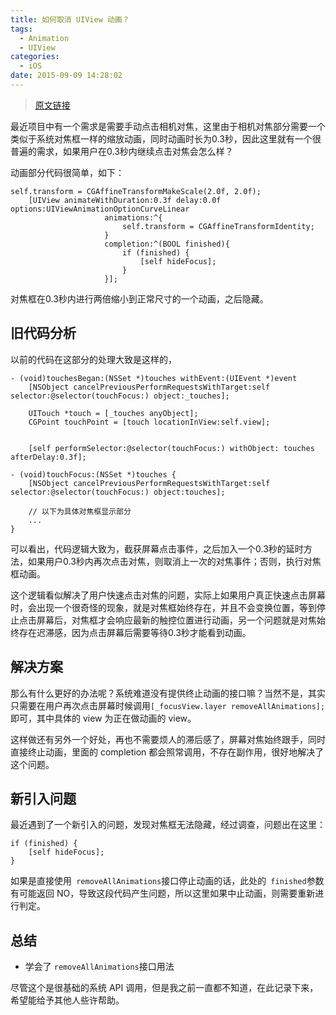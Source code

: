 ```yaml
---
title: 如何取消 UIView 动画？
tags:
  - Animation
  - UIView
categories:
  - iOS
date: 2015-09-09 14:28:02
---
```


> [原文链接](http://blog.samwei12.cn/2015/09/09/Objective-C/%E5%A6%82%E4%BD%95%E5%8F%96%E6%B6%88UIView%E5%8A%A8%E7%94%BB/)

最近项目中有一个需求是需要手动点击相机对焦，这里由于相机对焦部分需要一个类似于系统对焦框一样的缩放动画，同时动画时长为0.3秒，因此这里就有一个很普遍的需求，如果用户在0.3秒内继续点击对焦会怎么样？

动画部分代码很简单，如下：

```objc
self.transform = CGAffineTransformMakeScale(2.0f, 2.0f);
    [UIView animateWithDuration:0.3f delay:0.0f options:UIViewAnimationOptionCurveLinear
                     animations:^{
                         self.transform = CGAffineTransformIdentity;
                     }
                     completion:^(BOOL finished){
						 if (finished) {
							 [self hideFocus];
						 }
                     }];
```

对焦框在0.3秒内进行两倍缩小到正常尺寸的一个动画，之后隐藏。

<!--more-->

## 旧代码分析

以前的代码在这部分的处理大致是这样的，

```objc
- (void)touchesBegan:(NSSet *)touches withEvent:(UIEvent *)event
    [NSObject cancelPreviousPerformRequestsWithTarget:self selector:@selector(touchFocus:) object:_touches];
    
    UITouch *touch = [_touches anyObject];
    CGPoint touchPoint = [touch locationInView:self.view];


    [self performSelector:@selector(touchFocus:) withObject: touches afterDelay:0.3f];
    
- (void)touchFocus:(NSSet *)touches {
    [NSObject cancelPreviousPerformRequestsWithTarget:self selector:@selector(touchFocus:) object:touches];
    
    // 以下为具体对焦框显示部分
    ...
}
```

可以看出，代码逻辑大致为，截获屏幕点击事件，之后加入一个0.3秒的延时方法，如果用户0.3秒内再次点击对焦，则取消上一次的对焦事件；否则，执行对焦框动画。

这个逻辑看似解决了用户快速点击对焦的问题，实际上如果用户真正快速点击屏幕时，会出现一个很奇怪的现象，就是对焦框始终存在，并且不会变换位置，等到停止点击屏幕后，对焦框才会响应最新的触控位置进行动画，另一个问题就是对焦始终存在迟滞感，因为点击屏幕后需要等待0.3秒才能看到动画。

## 解决方案

那么有什么更好的办法呢？系统难道没有提供终止动画的接口嘛？当然不是，其实只需要在用户再次点击屏幕时候调用`[_focusView.layer removeAllAnimations];`即可，其中具体的 view 为正在做动画的 view。

这样做还有另外一个好处，再也不需要烦人的滞后感了，屏幕对焦始终跟手，同时直接终止动画，里面的 completion 都会照常调用，不存在副作用，很好地解决了这个问题。

## 新引入问题

最近遇到了一个新引入的问题，发现对焦框无法隐藏，经过调查，问题出在这里：

```objc
if (finished) {
    [self hideFocus];
}
```

如果是直接使用` removeAllAnimations`接口停止动画的话，此处的` finished`参数有可能返回 NO，导致这段代码产生问题，所以这里如果中止动画，则需要重新进行判定。

## 总结

* 学会了 `removeAllAnimations`接口用法

尽管这个是很基础的系统 API 调用，但是我之前一直都不知道，在此记录下来，希望能给予其他人些许帮助。

